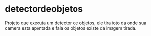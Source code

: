 # detectordeobjetos
Projeto que executa um detector de objetos, ele tira foto da onde sua camera esta apontada e fala os objetos existe da imagem tirada.
